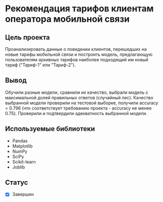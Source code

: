 # Рекомендация тарифов клиентам оператора мобильной связи

## Цель проекта
Проанализировать данные о поведении клиентов, перешедших на новые тарифы мобильной связи и построить модель, предлагающую пользователям архивных тарифов наиболее подходящий им новый тариф ("Тариф-1" или "Тариф-2").

## Вывод
Обучили разные модели, сравнили их качество, выбрали модель с максимальной долей правильных ответов (случайный лес). Качество выбранной модели проверили на тестовой выборке, получили accuracy = 0.796 (что соответствует требованию проекта - accuracy не менее 0.75). Проверили и подтвердили адекватность выбранной модели.

## Используемые библиотеки
- Pandas
- Matplotlib
- NumPy
- SciPy
- Scikit-learn
- Joblib

## Статус
- [x] Завершен
